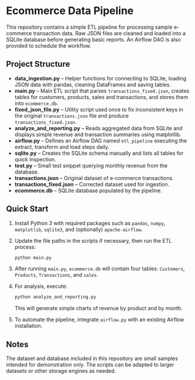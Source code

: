 # Ecommerce Data Pipeline

This repository contains a simple ETL pipeline for processing sample e-commerce transaction data. Raw JSON files are cleaned and loaded into a SQLite database before generating basic reports. An Airflow DAG is also provided to schedule the workflow.

## Project Structure

- **data_ingestion.py** – Helper functions for connecting to SQLite, loading JSON data with pandas, cleaning DataFrames and saving tables.
- **main.py** – Main ETL script that parses `transactions_fixed.json`, creates tables for customers, products, sales and transactions, and stores them into `ecommerce.db`.
- **fixed_json_file.py** – Utility script used once to fix inconsistent keys in the original `transactions.json` file and produce `transactions_fixed.json`.
- **analyze_and_reporting.py** – Reads aggregated data from SQLite and displays simple revenue and transaction summaries using matplotlib.
- **airflow.py** – Defines an Airflow DAG named `etl_pipeline` executing the extract, transform and load steps daily.
- **sqlite.py** – Creates the SQLite schema manually and lists all tables for quick inspection.
- **test.py** – Small test snippet querying monthly revenue from the database.
- **transactions.json** – Original dataset of e-commerce transactions.
- **transactions_fixed.json** – Corrected dataset used for ingestion.
- **ecommerce.db** – SQLite database populated by the pipeline.

## Quick Start

1. Install Python 3 with required packages such as `pandas`, `numpy`, `matplotlib`, `sqlite3`, and (optionally) `apache-airflow`.
2. Update the file paths in the scripts if necessary, then run the ETL process:

   ```bash
   python main.py
   ```

3. After running `main.py`, `ecommerce.db` will contain four tables: `Customers`, `Products`, `Transactions`, and `sales`.
4. For analysis, execute:

   ```bash
   python analyze_and_reporting.py
   ```

   This will generate simple charts of revenue by product and by month.
5. To automate the pipeline, integrate `airflow.py` with an existing Airflow installation.

## Notes

The dataset and database included in this repository are small samples intended for demonstration only. The scripts can be adapted to larger datasets or other storage engines as needed.
